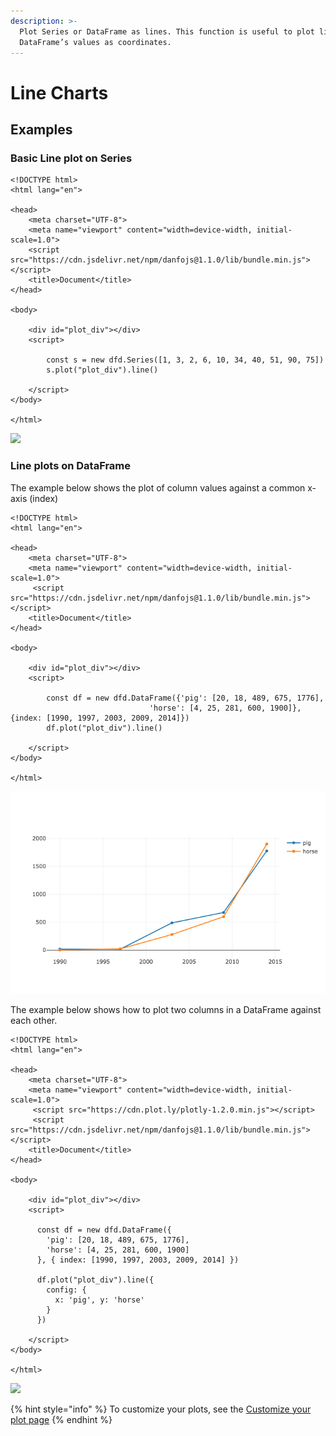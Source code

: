 ```yaml
---
description: >-
  Plot Series or DataFrame as lines. This function is useful to plot lines using
  DataFrame’s values as coordinates.
---
```


# Line Charts

## Examples

### Basic Line plot on Series

```markup
<!DOCTYPE html>
<html lang="en">

<head>
    <meta charset="UTF-8">
    <meta name="viewport" content="width=device-width, initial-scale=1.0">
    <script src="https://cdn.jsdelivr.net/npm/danfojs@1.1.0/lib/bundle.min.js"></script>
    <title>Document</title>
</head>

<body>

    <div id="plot_div"></div>
    <script>

        const s = new dfd.Series([1, 3, 2, 6, 10, 34, 40, 51, 90, 75])
        s.plot("plot_div").line()

    </script>
</body>

</html>
```

![](<../../.gitbook/assets/newplot (4).png>)

### Line plots on DataFrame

The example below shows the plot of column values against a common x-axis (index)

```markup
<!DOCTYPE html>
<html lang="en">

<head>
    <meta charset="UTF-8">
    <meta name="viewport" content="width=device-width, initial-scale=1.0">
     <script src="https://cdn.jsdelivr.net/npm/danfojs@1.1.0/lib/bundle.min.js"></script>
    <title>Document</title>
</head>

<body>

    <div id="plot_div"></div>
    <script>

        const df = new dfd.DataFrame({'pig': [20, 18, 489, 675, 1776],
                               'horse': [4, 25, 281, 600, 1900]}, {index: [1990, 1997, 2003, 2009, 2014]})
        df.plot("plot_div").line()

    </script>
</body>

</html>
```

![](<../../.gitbook/assets/newplot (2) (2).png>)

The example below shows how to plot two columns in a DataFrame against each other.

```markup
<!DOCTYPE html>
<html lang="en">

<head>
    <meta charset="UTF-8">
    <meta name="viewport" content="width=device-width, initial-scale=1.0">
     <script src="https://cdn.plot.ly/plotly-1.2.0.min.js"></script> 
     <script src="https://cdn.jsdelivr.net/npm/danfojs@1.1.0/lib/bundle.min.js"></script>
    <title>Document</title>
</head>

<body>

    <div id="plot_div"></div>
    <script>
    
      const df = new dfd.DataFrame({
        'pig': [20, 18, 489, 675, 1776],
        'horse': [4, 25, 281, 600, 1900]
      }, { index: [1990, 1997, 2003, 2009, 2014] })
  
      df.plot("plot_div").line({
        config: {
          x: 'pig', y: 'horse'
        }
      })

    </script>
</body>

</html>
```

![](<../../.gitbook/assets/newplot (3).png>)

{% hint style="info" %}
To customize your plots, see the [Customize your plot page](configuring-your-plots.md)
{% endhint %}
